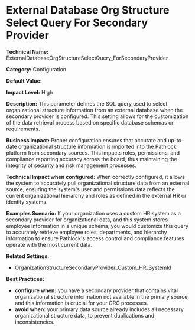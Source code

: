 # External Database Org Structure Select Query For Secondary Provider

**Technical Name:** ExternalDatabaseOrgStructureSelectQuery_ForSecondaryProvider

**Category:** Configuration

**Default Value:**

**Impact Level:** High

**Description:** This parameter defines the SQL query used to select organizational structure information from an external database when the secondary provider is configured. This setting allows for the customization of the data retrieval process based on specific database schemas or requirements.

**Business Impact:** Proper configuration ensures that accurate and up-to-date organizational structure information is imported into the Pathlock platform from secondary sources. This impacts roles, permissions, and compliance reporting accuracy across the board, thus maintaining the integrity of security and risk management processes.

**Technical Impact when configured:** When correctly configured, it allows the system to accurately pull organizational structure data from an external source, ensuring the system's user and permissions data reflects the current organizational hierarchy and roles as defined in the external HR or identity systems.

**Examples Scenario:** If your organization uses a custom HR system as a secondary provider for organizational data, and this system stores employee information in a unique schema, you would customize this query to accurately retrieve employee roles, departments, and hierarchy information to ensure Pathlock's access control and compliance features operate with the most current data.

**Related Settings:** 
- OrganizationStructureSecondaryProvider_Custom_HR_SystemId

**Best Practices:** 
- **configure when:** you have a secondary provider that contains vital organizational structure information not available in the primary source, and this information is crucial for your GRC processes.
- **avoid when:** your primary data source already includes all necessary organizational structure data, to prevent duplications and inconsistencies.